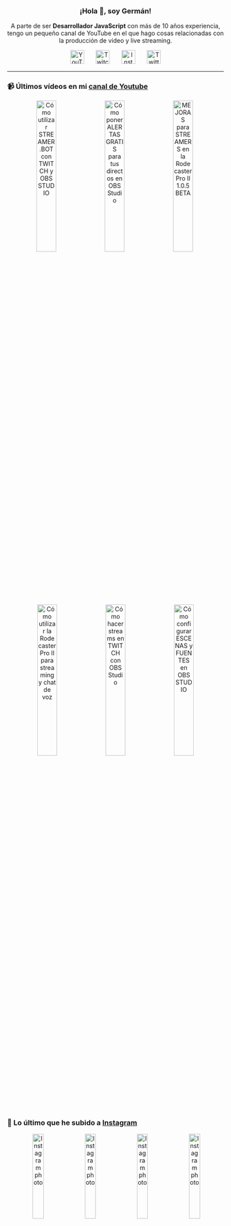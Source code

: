 <p align="center" width="300">
  <h3 align="center">¡Hola 👋, soy Germán!</h3>
</p>

<p align="center">A parte de ser <strong>Desarrollador JavaScript</strong> con más de 10 años experiencia, tengo un pequeño canal de YouTube en el que hago cosas relacionadas con la producción de video y live streaming.</p>

<p align="center">
  <a href="https://youtube.com/@germix" target="blank"><img src="https://cdn.simpleicons.org/youtube/FF0000" alt="YouTube" title="YouTube" width="32px" /></a>
  &#8287;&#8287;&#8287;&#8287;&#8287;
  <a href="https://twitch.tv/germix_tv" target="blank"><img src="https://cdn.simpleicons.org/twitch/9146FF" alt="Twitch" title="Twitch" width="32px" /></a>
  &#8287;&#8287;&#8287;&#8287;&#8287;
  <a href="https://instagram.com/germix_tv" target="blank"><img src="https://cdn.simpleicons.org/instagram/E4405F" alt="Instagram" title="Instagram" width="32px" /></a>
  &#8287;&#8287;&#8287;&#8287;&#8287;
  <a href="https://twitter.com/germix_tv" target="blank"><img src="https://cdn.simpleicons.org/twitter/1DA1F2" alt="Twitter" title="Twitter" width="32px" />
  </a>
</p>

<hr />

<p align="center">
  <h3>📹 Últimos vídeos en mi <a href="https://youtube.com/@germix?sub_confirmation=1" target="blank">canal de Youtube</a></h3>
</p>
<p align="center">&#8287;<a href="https://youtu.be/2AilFoiYnlc" target="blank"><img width="30%" src="https://img.youtube.com/vi/2AilFoiYnlc/mqdefault.jpg" alt="Cómo utilizar STREAMER.BOT con TWITCH y OBS STUDIO" title="Cómo utilizar STREAMER.BOT con TWITCH y OBS STUDIO" /></a>  &#8287;<a href="https://youtu.be/3EUPLZjGjkY" target="blank"><img width="30%" src="https://img.youtube.com/vi/3EUPLZjGjkY/mqdefault.jpg" alt="Cómo poner ALERTAS GRATIS para tus directos en OBS Studio" title="Cómo poner ALERTAS GRATIS para tus directos en OBS Studio" /></a>  &#8287;<a href="https://youtu.be/3mLzME7gODA" target="blank"><img width="30%" src="https://img.youtube.com/vi/3mLzME7gODA/mqdefault.jpg" alt="MEJORAS para STREAMERS en la Rodecaster Pro II 1.0.5 BETA" title="MEJORAS para STREAMERS en la Rodecaster Pro II 1.0.5 BETA" /></a>  &#8287;<a href="https://youtu.be/8784wBhHpVo" target="blank"><img width="30%" src="https://img.youtube.com/vi/8784wBhHpVo/mqdefault.jpg" alt="Cómo utilizar la Rodecaster Pro II para streaming y chat de voz" title="Cómo utilizar la Rodecaster Pro II para streaming y chat de voz" /></a>  &#8287;<a href="https://youtu.be/L-Fe5wee3uM" target="blank"><img width="30%" src="https://img.youtube.com/vi/L-Fe5wee3uM/mqdefault.jpg" alt="Cómo hacer streams en TWITCH con OBS Studio" title="Cómo hacer streams en TWITCH con OBS Studio" /></a>  &#8287;<a href="https://youtu.be/TjLFIa8oTSs" target="blank"><img width="30%" src="https://img.youtube.com/vi/TjLFIa8oTSs/mqdefault.jpg" alt="Cómo configurar ESCENAS y FUENTES en OBS STUDIO" title="Cómo configurar ESCENAS y FUENTES en OBS STUDIO" /></a></p>

<p align="center">
  <h3>📸 Lo último que he subido a <a href="https://instagram.com/germix_tv" target="blank">Instagram</a></h3>
</p>
<p align="center">&#8287;<a href='https://instagram.com/p/C2AzxfsNNiL' target='_blank'><img width='22.5%' src='https://instagram.fedi1-1.fna.fbcdn.net/v/t51.2885-15/418647922_1476862129556248_4384628896301025132_n.jpg?stp=dst-jpg_e15&_nc_ht=instagram.fedi1-1.fna.fbcdn.net&_nc_cat=104&_nc_ohc=puxb7oLqXo0AX-otfG9&edm=APU89FABAAAA&ccb=7-5&oh=00_AfB3Yz1Q2bYU65-U76VoyJuoZR0GNVYV0T5pzSK1zxLj8g&oe=65B53B37&_nc_sid=bc0c2c' alt='Instagram photo' /></a>  &#8287;<a href='https://instagram.com/p/C1z0iLuRjpm' target='_blank'><img width='22.5%' src='https://instagram.fedi1-1.fna.fbcdn.net/v/t51.2885-15/417722983_1322827521760781_76882079972820781_n.jpg?stp=dst-jpg_e15_fr_p1080x1080&_nc_ht=instagram.fedi1-1.fna.fbcdn.net&_nc_cat=105&_nc_ohc=u8cjCn8hqegAX8FZjmD&edm=APU89FABAAAA&ccb=7-5&oh=00_AfBzG9B-ovOyvFGzKrHBV_XLE9PKYxT613jU2roNbhDXzQ&oe=65B53A9A&_nc_sid=bc0c2c' alt='Instagram photo' /></a>  &#8287;<a href='https://instagram.com/p/C1m3FpPtSmi' target='_blank'><img width='22.5%' src='https://instagram.fedi1-1.fna.fbcdn.net/v/t51.2885-15/414731094_796006775619212_3114631898220464763_n.jpg?stp=dst-jpg_e15&efg=e30&_nc_ht=instagram.fedi1-1.fna.fbcdn.net&_nc_cat=108&_nc_ohc=du6blIx9YvMAX_Rz9zR&edm=APU89FABAAAA&ccb=7-5&oh=00_AfAT75d8q8aGN8ShcY1zBgC_kOSot1uVU1Vv0CnteWxG-A&oe=65B8364E&_nc_sid=bc0c2c' alt='Instagram photo' /></a>  &#8287;<a href='https://instagram.com/p/C1fJAJYR0RT' target='_blank'><img width='22.5%' src='https://instagram.fedi1-1.fna.fbcdn.net/v/t51.2885-15/413435288_3585944095057340_413377895158730154_n.jpg?stp=dst-jpg_e15_fr_p1080x1080&_nc_ht=instagram.fedi1-1.fna.fbcdn.net&_nc_cat=108&_nc_ohc=iPb4mAHzxEgAX_GbIHO&edm=APU89FABAAAA&ccb=7-5&oh=00_AfBLQXVGBXjIF-rCKubQdUE2wSb4TW5oHd-luii-cuPK1g&oe=65B4D837&_nc_sid=bc0c2c' alt='Instagram photo' /></a></p>
